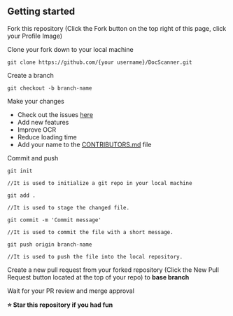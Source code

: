 ## Getting started

Fork this repository (Click the Fork button on the top right of this page, click your Profile Image)

Clone your fork down to your local machine

    git clone https://github.com/{your username}/DocScanner.git

Create a branch

    git checkout -b branch-name

Make your changes
    
 - Check out the issues [here](https://github.com/Aman-zishan/textextractor2.0/issues)
 - Add new features
 - Improve OCR
 - Reduce loading time
 - Add your name to the [CONTRIBUTORS.md](https://github.com/Aman-zishan/textextractor2.0/CONTRIBUTORS.md) file

Commit and push 

    git init
    
    //It is used to initialize a git repo in your local machine
    
    git add .

    //It is used to stage the changed file. 
    
    git commit -m 'Commit message'
    
    //It is used to commit the file with a short message.

    git push origin branch-name
    
    //It is used to push the file into the local repository.

Create a new pull request from your forked repository (Click the New Pull Request button located at the top of your repo) to **base branch**

Wait for your PR review and merge approval 

<b> :star: Star this repository if you had fun</b>
